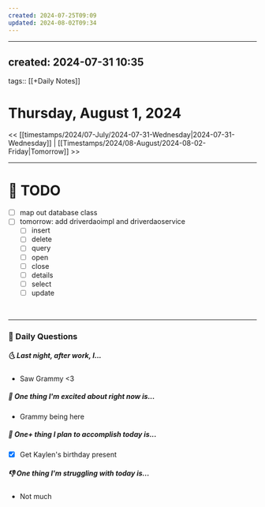 ```yaml
---
created: 2024-07-25T09:09
updated: 2024-08-02T09:34
---
```

---
created: 2024-07-31 10:35
---
tags:: [[+Daily Notes]]

# Thursday, August 1, 2024

<< [[timestamps/2024/07-July/2024-07-31-Wednesday|2024-07-31-Wednesday]] | [[Timestamps/2024/08-August/2024-08-02-Friday|Tomorrow]] >>

---
# 📝 TODO
- [ ] map out database class 
- [ ] tomorrow: add driverdaoimpl and driverdaoservice 
	- [ ] insert
	- [ ] delete
	- [ ] query
	- [ ] open
	- [ ] close
	- [ ] details
	- [ ] select
	- [ ] update

<br>



---
### 📅 Daily Questions
##### 🌜 Last night, after work, I...
- Saw Grammy <3 

##### 🙌 One thing I'm excited about right now is...
- Grammy being here

##### 🚀 One+ thing I plan to accomplish today is...
- [x] Get Kaylen's birthday present 

##### 👎 One thing I'm struggling with today is...
- Not much 

